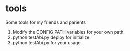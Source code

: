 # tools
Some tools for my friends and parients

1. Modify the CONFIG PATH variables for your own path.
2. python testAbi.py deploy for initialize
3. python testAbi.py for your usage.

